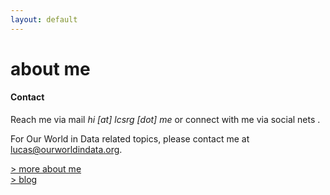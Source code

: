 ```yaml
---
layout: default
---
```



# about me

#### Contact
Reach me via mail <i>hi [at] lcsrg [dot] me</i> or connect with me via social nets <a href="http://linkedin.com/in/lucasrodes"><i class='fa fa-linkedin'></i></a>
<a href="http://twitter.com/lucasrodesg"><i class='fa fa-twitter'></i></a>
<a href="http://github.com/lucasrodes"><i class='fa fa-github'></i></a>
<a href="https://scholar.google.es/citations?user=5KPcE6QAAAAJ&hl=en"><i class='ai ai-google-scholar ai-1x'></i></a>.

For Our World in Data related topics, please contact me at [lucas@ourworldindata.org](mailto:lucas@ourworldindata.org).


[> more about me](/pages/misc) <br>
[> blog](http://medium.com/@lucasrg)


<!-- <img src="18101289.png" style="float: center;" width="33%"> -->